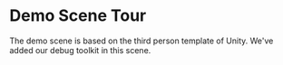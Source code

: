 # Demo Scene Tour

The demo scene is based on the third person template of Unity. We've added our debug toolkit in this scene.